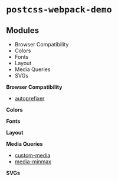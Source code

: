 # `postcss-webpack-demo`

## Modules

- Browser Compatibility
- Colors
- Fonts
- Layout
- Media Queries
- SVGs

**Browser Compatibility**

- [autoprefixer](https://github.com/postcss/autoprefixer)

**Colors**

**Fonts**

**Layout**

**Media Queries**

- [custom-media](https://github.com/postcss/postcss-custom-media)
- [media-minmax](https://github.com/postcss/postcss-media-minmax)

**SVGs**
